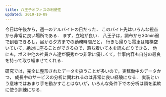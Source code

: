 ```yaml
---
title: 八王子オフィスの利便性
updated: 2019-10-09
---
```



今日は午後から，週一のアルバイトの日だった．
このバイト先はいろんな視点から非常に良い場所である．
まず，立地が良い．
八王子は，調布から30min弱で到着できるし，昼から夕方までの勤務時間だと，
行きも帰りも電車は結構空いていて，絶対に座ることができるので，落ち着いて本を読んだりできる．
他にも，ボスや他の社員さん達が優秀かつ非常に優しくて，仕事内容も自分の最良を持って取り組ませてくれる．

研究では，完全に整形されたデータを扱うことが多いので，実稼働中のデータかつ，
成長中のサービスの分析に関われるのは非常に良い経験になる．
実装という意味ではあまり手を動かすことはないが，いろんな条件下での分析は頭を柔軟に使う訓練になる．
